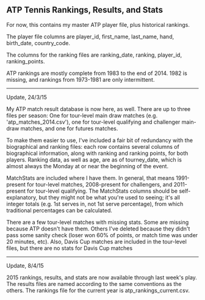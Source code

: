 ## ATP Tennis Rankings, Results, and Stats

For now, this contains my master ATP player file, plus historical rankings.

The player file columns are player_id, first_name, last_name, hand, birth_date, country_code.

The columns for the ranking files are ranking_date, ranking, player_id, ranking_points.

ATP rankings are mostly complete from 1983 to the end of 2014. 1982 is missing, and rankings from 1973-1981 are only intermittent.


---

Update, 24/3/15

My ATP match result database is now here, as well. There are up to three files per season: One for tour-level main draw matches (e.g. 'atp_matches_2014.csv'), one for tour-level qualifying and challenger main-draw matches, and one for futures matches.

To make them easier to use, I've included a fair bit of redundancy with the biographical and ranking files: each row contains several columns of biographical information, along with ranking and ranking points, for both players. Ranking data, as well as age, are as of tourney_date, which is almost always the Monday at or near the beginning of the event.

MatchStats are included where I have them. In general, that means 1991-present for tour-level matches, 2008-present for challengers, and 2011-present for tour-level qualifying. The MatchStats columns should be self-explanatory, but they might not be what you're used to seeing; it's all integer totals (e.g. 1st serves in, not 1st serve percentage), from which traditional percentages can be calculated.

There are a few tour-level matches with missing stats. Some are missing because ATP doesn't have them. Others I've deleted because they didn't pass some sanity check (loser won 60% of points, or match time was under 20 minutes, etc). Also, Davis Cup matches are included in the tour-level files, but there are no stats for Davis Cup matches

---

Update, 8/4/15

2015 rankings, results, and stats are now available through last week's play. The results files are named according to the same conventions as the others. The rankings file for the current year is atp_rankings_current.csv.

